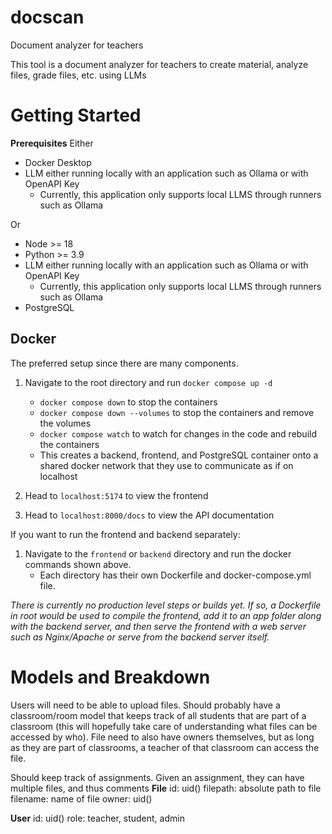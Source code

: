 # docscan

Document analyzer for teachers

This tool is a document analyzer for teachers to create material, analyze files, grade files, etc. using LLMs

# Getting Started

**Prerequisites**
Either

- Docker Desktop
- LLM either running locally with an application such as Ollama or with OpenAPI Key
  - Currently, this application only supports local LLMS through runners such as Ollama

Or

- Node >= 18
- Python >= 3.9
- LLM either running locally with an application such as Ollama or with OpenAPI Key
  - Currently, this application only supports local LLMS through runners such as Ollama
- PostgreSQL

## Docker

The preferred setup since there are many components.

1. Navigate to the root directory and run `docker compose up -d`
    - `docker compose down` to stop the containers
    - `docker compose down --volumes` to stop the containers and remove the volumes
    - `docker compose watch` to watch for changes in the code and rebuild the containers
    - This creates a backend, frontend, and PostgreSQL container onto a shared docker network that they use to communicate as if on localhost

2. Head to `localhost:5174` to view the frontend
3. Head to `localhost:8000/docs` to view the API documentation

If you want to run the frontend and backend separately:

1. Navigate to the `frontend` or `backend` directory and run the docker commands shown above.
    - Each directory has their own Dockerfile and docker-compose.yml file.

*There is currently no production level steps or builds yet. If so, a Dockerfile in root would be used to compile the frontend, add it to an app folder along with the backend server, and then serve the frontend with a web server such as Nginx/Apache or serve from the backend server itself.*

# Models and Breakdown

Users will need to be able to upload files. Should probably have a classroom/room model that keeps track of all students that are part of a classroom (this will hopefully take care of understanding what files can be accessed by who). File need to also have owners themselves, but as long as they are part of classrooms, a teacher of that classroom can access the file.

Should keep track of assignments. Given an assignment, they can have multiple files, and thus comments
**File**
id: uid()
filepath: absolute path to file
filename: name of file
owner: uid()

**User**
id: uid()
role: teacher, student, admin
